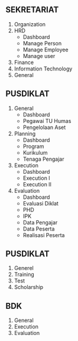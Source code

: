 SEKRETARIAT
----------
1. Organization
2. HRD
	- Dashboard
	- Manage Person
	- Manage Employee
	- Manage user
3. Finance
4. Information Technology
5. General


PUSDIKLAT
----------
1. General
	- Dashboard
	- Pegawai TU Humas
	- Pengelolaan Aset
2. Planning
	- Dashboard
	- Program
	- Kurikulum
	- Tenaga Pengajar
3. Execution
	- Dashboard
	- Execution I
	- Execution II
4. Evaluation
	- Dashboard
	- Evaluasi Diklat
	- PHD
	- IPK
	- Data Pengajar
	- Data Peserta
	- Realisasi Peserta

PUSDIKLAT
----------
1. Generel
2. Training
3. Test
4. Scholarship

BDK
----------
1. General
2. Execution
3. Evaluation
